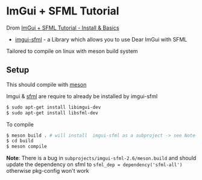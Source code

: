 # ImGui + SFML Tutorial

Drom [ImGui + SFML Tutorial - Install & Basics](https://www.youtube.com/watch?v=2YS5WJTeKpI)
- [imgui-sfml](https://github.com/SFML/imgui-sfml?tab=readme-ov-file#imgui-sfml) - a Library which allows you to use Dear ImGui with SFML

Tailored to compile on linux with meson build system

## Setup

This should compile with [meson](https://mesonbuild.com/index.html)

Imgui & [sfml](https://www.sfml-dev.org/tutorials/2.6/start-linux.php) are require to already be installed by imgui-sfml
```bash
$ sudo apt-get install libimgui-dev
$ sudo apt-get install libsfml-dev
```

To compile
```bash
$ meson build . # will install  imgui-sfml as a subproject -> see Note to fix error
$ cd build
$ meson compile
```

**Note**: There is a bug in `subprojects/imgui-sfml-2.6/meson.build`
and should update the dependency on sfml to `sfml_dep = dependency('sfml-all')` otherwise pkg-config won't work


